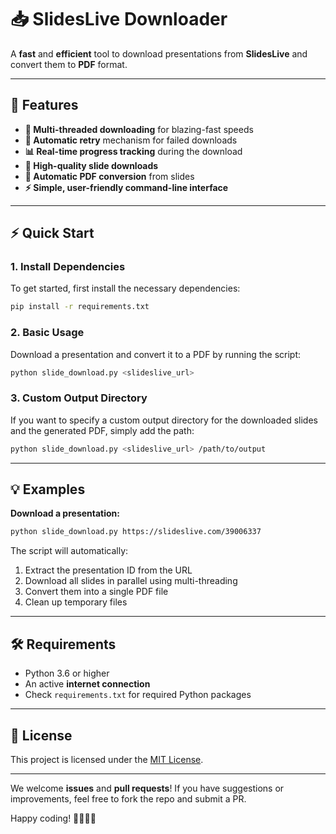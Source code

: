 # 📥 **SlidesLive Downloader**

A **fast** and **efficient** tool to download presentations from **SlidesLive** and convert them to **PDF** format.

---

## 🚀 **Features**

- **💨 Multi-threaded downloading** for blazing-fast speeds
- **🔄 Automatic retry** mechanism for failed downloads
- **📊 Real-time progress tracking** during the download
- **🎨 High-quality slide downloads**
- **📄 Automatic PDF conversion** from slides
- **⚡ Simple, user-friendly command-line interface**

---

## ⚡ **Quick Start**

### 1. **Install Dependencies**
To get started, first install the necessary dependencies:

```bash
pip install -r requirements.txt
```

### 2. **Basic Usage**
Download a presentation and convert it to a PDF by running the script:

```bash
python slide_download.py <slideslive_url>
```

### 3. **Custom Output Directory**
If you want to specify a custom output directory for the downloaded slides and the generated PDF, simply add the path:

```bash
python slide_download.py <slideslive_url> /path/to/output
```

---

## 💡 **Examples**

**Download a presentation:**

```bash
python slide_download.py https://slideslive.com/39006337
```

The script will automatically:

1. Extract the presentation ID from the URL
2. Download all slides in parallel using multi-threading
3. Convert them into a single PDF file
4. Clean up temporary files

---

## 🛠️ **Requirements**

- Python 3.6 or higher
- An active **internet connection**
- Check `requirements.txt` for required Python packages

---

## 📜 **License**

This project is licensed under the [MIT License](LICENSE).

---

We welcome **issues** and **pull requests**! If you have suggestions or improvements, feel free to fork the repo and submit a PR.

Happy coding! 👩‍💻👨‍💻
